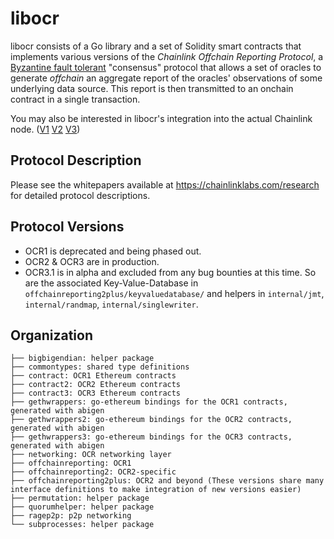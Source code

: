 # libocr

libocr consists of a Go library and a set of Solidity smart contracts that implements various versions of the *Chainlink Offchain Reporting Protocol*, a [Byzantine fault tolerant](https://en.wikipedia.org/wiki/Byzantine_fault) "consensus" protocol that allows a set of oracles to generate *offchain* an aggregate report of the oracles' observations of some underlying data source. This report is then transmitted to an onchain contract in a single transaction.

You may also be interested in libocr's integration into the actual Chainlink node. ([V1](https://github.com/smartcontractkit/chainlink/tree/develop/core/services/ocr) [V2](https://github.com/smartcontractkit/chainlink/tree/develop/core/services/ocr2) [V3](https://github.com/smartcontractkit/chainlink/tree/develop/core/services/ocr3))


## Protocol Description

Please see the whitepapers available at https://chainlinklabs.com/research for detailed protocol descriptions.

## Protocol Versions

- OCR1 is deprecated and being phased out.
- OCR2 & OCR3 are in production.
- OCR3.1 is in alpha and excluded from any bug bounties at this time. So are the associated Key-Value-Database in `offchainreporting2plus/keyvaluedatabase/` and helpers in `internal/jmt`, `internal/randmap`, `internal/singlewriter`.

## Organization
```
├── bigbigendian: helper package
├── commontypes: shared type definitions
├── contract: OCR1 Ethereum contracts
├── contract2: OCR2 Ethereum contracts
├── contract3: OCR3 Ethereum contracts
├── gethwrappers: go-ethereum bindings for the OCR1 contracts, generated with abigen
├── gethwrappers2: go-ethereum bindings for the OCR2 contracts, generated with abigen
├── gethwrappers3: go-ethereum bindings for the OCR3 contracts, generated with abigen
├── networking: OCR networking layer
├── offchainreporting: OCR1
├── offchainreporting2: OCR2-specific
├── offchainreporting2plus: OCR2 and beyond (These versions share many interface definitions to make integration of new versions easier)
├── permutation: helper package
├── quorumhelper: helper package
├── ragep2p: p2p networking
└── subprocesses: helper package
```
